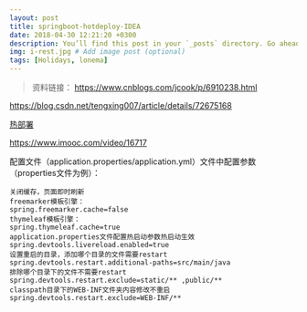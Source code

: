 ```yaml
---
layout: post
title: springboot-hotdeploy-IDEA
date: 2018-04-30 12:21:20 +0300
description: You’ll find this post in your `_posts` directory. Go ahead and edit it and re-build the site to see your changes. # Add post description (optional)
img: i-rest.jpg # Add image post (optional)
tags: [Holidays, lonema]
---
```

> 资料链接：
> https://www.cnblogs.com/jcook/p/6910238.html
>



[asd]: https://blog.csdn.net/xusheng_Mr/article/details/78771746	"热部署"

https://blog.csdn.net/tengxing007/article/details/72675168

[热部署](https://www.cnblogs.com/magicalSam/p/7196355.html)

https://www.imooc.com/video/16717

配置文件（application.properties/application.yml）文件中配置参数（properties文件为例）：

```
关闭缓存，页面即时刷新
freemarker模板引擎：
spring.freemarker.cache=false
thymeleaf模板引擎：
spring.thymeleaf.cache=true
application.properties文件配置热启动参数热启动生效
spring.devtools.livereload.enabled=true
设置重启的目录，添加哪个目录的文件需要restart
spring.devtools.restart.additional-paths=src/main/java
排除哪个目录下的文件不需要restart
spring.devtools.restart.exclude=static/** ,public/**
classpath目录下的WEB-INF文件夹内容修改不重启
spring.devtools.restart.exclude=WEB-INF/**
```

